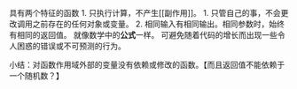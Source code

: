 具有两个特征的函数
	1. 只执行计算，不产生[[副作用]]。
		1. 只管自己的事，不会更改调用之前存在的任何对象或变量。
	2. 相同输入有相同输出。相同参数时，始终有相同的返回值。
就像数学中的**公式**一样。
可避免随着代码的增长而出现一些令人困惑的错误或不可预测的行为。



小结：对函数作用域外部的变量没有依赖或修改的函数。【而且返回值不能依赖于一个随机数？】